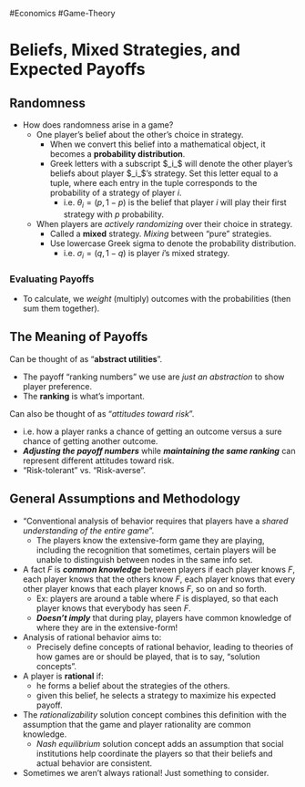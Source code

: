 #Economics #Game-Theory 
# Beliefs, Mixed Strategies, and Expected Payoffs

## Randomness

-   How does randomness arise in a game?
    -   One player’s belief about the other’s choice in strategy.
        -   When we convert this belief into a mathematical object, it becomes a **probability distribution**.
        -   Greek letters with a subscript $_i_$ will denote the other player’s beliefs about player $_i_$’s strategy. Set this letter equal to a tuple, where each entry in the tuple corresponds to the probability of a strategy of player $i$.
            -   i.e. $\theta_i=(p, 1-p)$ is the belief that player $i$ will play their first strategy with $p$ probability.
    -   When players are _actively randomizing_ over their choice in strategy.
        -   Called a **mixed** strategy. _Mixing_ between “pure” strategies.
        -   Use lowercase Greek sigma to denote the probability distribution.
            -   i.e. $\sigma_i = (q, 1-q)$ is player $i$’s mixed strategy.

### Evaluating Payoffs

-   To calculate, we _weight_ (multiply) outcomes with the probabilities (then sum them together).

## The Meaning of Payoffs

Can be thought of as “**abstract utilities**”.

-   The payoff “ranking numbers” we use are _just an abstraction_ to show player preference.
-   The **ranking** is what’s important.

Can also be thought of as “_attitudes toward risk_”.

-   i.e. how a player ranks a chance of getting an outcome versus a sure chance of getting another outcome.
-   _**Adjusting the payoff numbers**_ while _**maintaining the same ranking**_ can represent different attitudes toward risk.
-   “Risk-tolerant” vs. “Risk-averse”.

## General Assumptions and Methodology

-   “Conventional analysis of behavior requires that players have a _shared understanding of the entire game_”.
    -   The players know the extensive-form game they are playing, including the recognition that sometimes, certain players will be unable to distinguish between nodes in the same info set.
-   A fact _F_ is _**common knowledge**_ between players if each player knows _F_, each player knows that the others know _F_, each player knows that every other player knows that each player knows _F_, so on and so forth.
    -   Ex: players are around a table where _F_ is displayed, so that each player knows that everybody has seen _F_.
    -   _**Doesn’t imply**_ that during play, players have common knowledge of where they are in the extensive-form!
-   Analysis of rational behavior aims to:
    -   Precisely define concepts of rational behavior, leading to theories of how games are or should be played, that is to say, “solution concepts”.
-   A player is **rational** if:
    -   he forms a belief about the strategies of the others.
    -   given this belief, he selects a strategy to maximize his expected payoff.
-   The _rationalizability_ solution concept combines this definition with the assumption that the game and player rationality are common knowledge.
    -   _Nash equilibrium_ solution concept adds an assumption that social institutions help coordinate the players so that their beliefs and actual behavior are consistent.
-   Sometimes we aren’t always rational! Just something to consider.